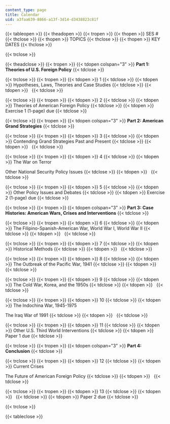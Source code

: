 ```yaml
---
content_type: page
title: Calendar
uid: a3faa639-8866-a13f-3d14-d3438823c81f
---
```


{{< tableopen >}}
{{< theadopen >}}
{{< tropen >}}
{{< thopen >}}
SES #
{{< thclose >}}
{{< thopen >}}
TOPICS
{{< thclose >}}
{{< thopen >}}
KEY DATES
{{< thclose >}}

{{< trclose >}}

{{< theadclose >}}
{{< tropen >}}
{{< tdopen colspan="3" >}}
**Part 1: Theories of U.S. Foreign Policy**
{{< tdclose >}}

{{< trclose >}}
{{< tropen >}}
{{< tdopen >}}
1
{{< tdclose >}}
{{< tdopen >}}
Hypotheses, Laws, Theories and Case Studies
{{< tdclose >}}
{{< tdopen >}}
 
{{< tdclose >}}

{{< trclose >}}
{{< tropen >}}
{{< tdopen >}}
2
{{< tdclose >}}
{{< tdopen >}}
Theories of American Foreign Policy
{{< tdclose >}}
{{< tdopen >}}
Exercise 1 (1-page) due
{{< tdclose >}}

{{< trclose >}}
{{< tropen >}}
{{< tdopen colspan="3" >}}
**Part 2: American Grand Strategies**
{{< tdclose >}}

{{< trclose >}}
{{< tropen >}}
{{< tdopen >}}
3
{{< tdclose >}}
{{< tdopen >}}
Contending Grand Strategies Past and Present
{{< tdclose >}}
{{< tdopen >}}
 
{{< tdclose >}}

{{< trclose >}}
{{< tropen >}}
{{< tdopen >}}
4
{{< tdclose >}}
{{< tdopen >}}
The War on Terror  
  
Other National Security Policy Issues
{{< tdclose >}}
{{< tdopen >}}
 
{{< tdclose >}}

{{< trclose >}}
{{< tropen >}}
{{< tdopen >}}
5
{{< tdclose >}}
{{< tdopen >}}
Other Policy Issues and Debates
{{< tdclose >}}
{{< tdopen >}}
Exercise 2 (1-page) due
{{< tdclose >}}

{{< trclose >}}
{{< tropen >}}
{{< tdopen colspan="3" >}}
**Part 3: Case Histories: American Wars, Crises and Interventions**
{{< tdclose >}}

{{< trclose >}}
{{< tropen >}}
{{< tdopen >}}
6
{{< tdclose >}}
{{< tdopen >}}
The Filipino-Spanish-American War, World War I, World War II
{{< tdclose >}}
{{< tdopen >}}
 
{{< tdclose >}}

{{< trclose >}}
{{< tropen >}}
{{< tdopen >}}
7
{{< tdclose >}}
{{< tdopen >}}
Historical Methods
{{< tdclose >}}
{{< tdopen >}}
 
{{< tdclose >}}

{{< trclose >}}
{{< tropen >}}
{{< tdopen >}}
8
{{< tdclose >}}
{{< tdopen >}}
The Outbreak of the Pacific War, 1941
{{< tdclose >}}
{{< tdopen >}}
 
{{< tdclose >}}

{{< trclose >}}
{{< tropen >}}
{{< tdopen >}}
9
{{< tdclose >}}
{{< tdopen >}}
The Cold War, Korea, and the 1950s
{{< tdclose >}}
{{< tdopen >}}
 
{{< tdclose >}}

{{< trclose >}}
{{< tropen >}}
{{< tdopen >}}
10
{{< tdclose >}}
{{< tdopen >}}
The Indochina War, 1945-1975  
  
The Iraq War of 1991
{{< tdclose >}}
{{< tdopen >}}
 
{{< tdclose >}}

{{< trclose >}}
{{< tropen >}}
{{< tdopen >}}
11
{{< tdclose >}}
{{< tdopen >}}
Other U.S. Third World Interventions
{{< tdclose >}}
{{< tdopen >}}
Paper 1 due
{{< tdclose >}}

{{< trclose >}}
{{< tropen >}}
{{< tdopen colspan="3" >}}
**Part 4: Conclusion**
{{< tdclose >}}

{{< trclose >}}
{{< tropen >}}
{{< tdopen >}}
12
{{< tdclose >}}
{{< tdopen >}}
Current Crises  
  
The Future of American Foreign Policy
{{< tdclose >}}
{{< tdopen >}}
 
{{< tdclose >}}

{{< trclose >}}
{{< tropen >}}
{{< tdopen >}}
13
{{< tdclose >}}
{{< tdopen >}}
 
{{< tdclose >}}
{{< tdopen >}}
Paper 2 due
{{< tdclose >}}

{{< trclose >}}

{{< tableclose >}}